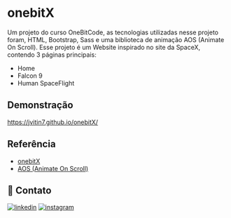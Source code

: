 
# onebitX

Um projeto do curso OneBitCode, as tecnologias 
utilizadas nesse projeto foram, HTML, Bootstrap, Sass
e uma biblioteca de animação AOS (Animate On Scroll).
Esse projeto é um Website inspirado no site da SpaceX, contendo 3 páginas principais:

- Home
- Falcon 9
- Human SpaceFlight


## Demonstração

https://jvitin7.github.io/onebitX/


## Referência

 - [onebitX](https://onebitx.netlify.app/)
 - [AOS (Animate On Scroll)](https://michalsnik.github.io/aos/)


## 🔗 Contato
[![linkedin](https://img.shields.io/badge/linkedin-0A66C2?style=for-the-badge&logo=linkedin&logoColor=white)](https://www.linkedin.com/in/jvitin7/)
[![instagram](https://img.shields.io/badge/Instagram-E4405F?style=for-the-badge&logo=instagram&logoColor=white)](https://www.instagram.com/jvitin7/)

